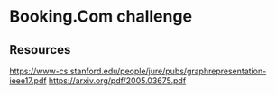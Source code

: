 # Booking.Com challenge


## Resources

https://www-cs.stanford.edu/people/jure/pubs/graphrepresentation-ieee17.pdf
https://arxiv.org/pdf/2005.03675.pdf
